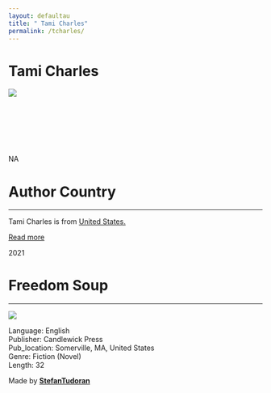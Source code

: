 ```yaml
---
layout: defaultau
title: " Tami Charles"
permalink: /tcharles/
---
```

<!-- partial:index.partial.html -->
<div class="content">
    <h1> Tami Charles</h1>
    <div class="quote">
        <div><img src="https://thebrownbookshelf.com/wp-content/uploads/2018/02/author-pic-tami-charles.jpg?w=450" class="logo"></div>
    </div>
    <div class="timeline">
        <div style="padding-bottom:100px;"></div>
        <div class="block">
            <div class="date right"><p class="right"> NA </p></div>
            <div class="dot"></div>
            <div class="left first">
            <div class="author_country">
                <h1>Author Country</h1><hr>
          <div class="aclocation">   <p> Tami Charles is from <a href="{{ site.baseurl }}/1"> United States.</a></p></div>
              <div class="acreadmore">   <a href="NA" target="_blank">Read more</a></div>
            </div>
            </div>
        </div>
        <div class="block">
            <div class="date left"><p class="left">2021</p></div>
            <div class="dot"></div>
            <div class="right">
                <h1>Freedom Soup</h1><hr>
                <p><img src="https://images-na.ssl-images-amazon.com/images/I/A18fapPavcL.jpg"></p>
                <p>
                Language: English<br/>
                Publisher: Candlewick Press<br/>
                Pub_location: Somerville, MA, United States<br/>
                Genre: Fiction (Novel)<br/>
                Length: 32</p>
            </div>
        </div>
        <div id="footer">
        <p id="copyright">Made by&nbsp;<strong><a href="https://www.linkedin.com/in/nicolae-stefan-tudoran-b02291127/" target="_blank">StefanTudoran</a></strong></p>
    </div>
</div>
<!-- partial -->
  <script src='https://cdnjs.cloudflare.com/ajax/libs/jquery/3.1.1/jquery.min.js'></script><script  src="assets/js/authorscript.js"></script>
